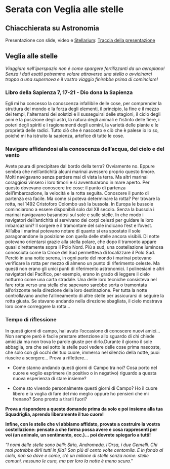 # Serata con Veglia alle stelle

## Chiacchierata su Astronomia

Presentazione con slide, video e [Stellarium](https://stellarium.org): [Traccia della presentazione](traccia_astronomia.md)

## Veglia alle stelle
*Viaggiare nell'iperspazio non è come spargere fertilizzanti da un aeroplano! Senza i dati esatti potremmo volare attraverso una stella o avvicinarci troppo a una supernova e il vostro viaggio finirebbe prima di cominciare!*
      
### Libro della Sapienza	7, 17-21 - Dio dona la Sapienza 
Egli mi ha concesso la conoscenza infallibile delle cose, per comprender la struttura del mondo e la forza degli elementi, il principio, la fine e il mezzo dei tempi, l'alternarsi dei solstizi e il susseguirsi delle stagioni, il ciclo degli anni e la posizione degli astri, la natura degli animali e l'istinto delle fiere, i poteri degli spiriti e i ragionamenti degli uomini, la varietà delle piante e le proprietà delle radici.
Tutto ciò che è nascosto e ciò che è palese io lo so, poiché mi ha istruito la sapienza, artefice di tutte le cose.

### Navigare affidandosi alla conoscenza dell’acqua, del cielo e del vento
Avete paura di precipitare dal bordo della terra? Ovviamente no. Eppure sembra che nell’antichità alcuni marinai avessero proprio questo timore. Molti navigavano senza perdere mai di vista la terra. Ma altri marinai coraggiosi vinsero i loro timori e si avventurarono in mare aperto.
Per questo dovevano conoscere tre cose: il punto di partenza dell’imbarcazione, la velocità e la rotta seguita. Conoscere il punto di partenza era facile. Ma come si poteva determinare la rotta?
Per trovare la rotta, nel 1492 Cristoforo Colombo usò la bussola. In Europa le bussole cominciarono a essere disponibili solo dal XII secolo. Senza la bussola i marinai navigavano basandosi sul sole e sulle stelle.
In che modo i navigatori dell’antichità si servivano dei corpi celesti per guidare le loro imbarcazioni? Il sorgere e il tramontare del sole indicano l’est e l’ovest. All’alba i marinai potevano notare di quanto si era spostato il sole paragonandone la posizione con quella delle stelle ancora visibili. Di notte potevano orientarsi grazie alla stella polare, che dopo il tramonto appare quasi direttamente sopra il Polo Nord. Più a sud, una costellazione luminosa conosciuta come la Croce del Sud permetteva di localizzare il Polo Sud. Perciò in una notte serena, in ogni parte del mondo i marinai potevano verificare la rotta per mezzo di almeno un punto di riferimento celeste.
Ma questi non erano gli unici punti di riferimento astronomici. I polinesiani e altri navigatori del Pacifico, per esempio, erano in grado di leggere il cielo notturno come una carta stradale. Una delle loro tecniche consisteva nel fare rotta verso una stella che sapevano sarebbe sorta o tramontata all’orizzonte nella direzione della loro destinazione. Per tutta la notte controllavano anche l’allineamento di altre stelle per assicurarsi di seguire la rotta giusta. Se stavano andando nella direzione sbagliata, il cielo mostrava loro come correggere la rotta...

### Tempo di riflessione
In questi giorni di campo, hai avuto l’occasione di conoscere nuovi amici… Non sempre però è facile prestare attenzione allo sguardo di chi chiede amicizia ma non trova le parole giuste per dirlo.Durante il giorno il sole abbaglia, ora che sei sotto le stelle puoi vedere delle cose prima nascoste, che solo con gli occhi del tuo cuore, immerso nel silenzio della notte, puoi riuscire a scorgere… Prova a riflettere…

* Come stanno andando questi giorni di Campo tra noi? Cosa porto nel cuore e voglio esprimere (in positivo o in negativo) riguardo a questa nuova esperienza di stare insieme?

* Come sto vivendo personalmente questi giorni di Campo? Ho il cuore libero e la voglia di fare del mio meglio oppure ho pensieri che mi frenano? Sono pronto a tirarli fuori?

**Prova a rispondere a queste domande prima da solo e poi insieme alla tua Squadriglia, aprendo liberamente il tuo cuore!**

**Infine, con le stelle che vi abbiamo affidato, provate a costruire la vostra costellazione: pensate a che forma possa avere e cosa rappresenti per voi (un animale, un sentimento, ecc.)... poi dovrete spiegarlo a tutti!**

*“I nomi delle stelle sono belli:
Sirio, Andromeda, l’Orsa, i due Gemelli.
Chi mai potrebbe dirli tutti in fila?
Son più di cento volte centomila.
E in fondo al cielo, non so dove e come,
c’è un milione di stelle senza nome:
stelle comuni, nessuno le cura,
ma per loro la notte è meno scura."*
